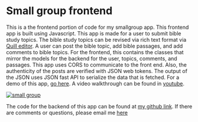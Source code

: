 # Small group frontend

This is a the frontend portion of code for my smallgroup app. This frontend app is built using Javascript. This app is made for a user to submit bible study topics. The bible study topics can be revised via rich text format via [Quill editor](https://quilljs.com/). A user can post the bible topic, add bible passages, and add comments to bible topics. For the frontend, this contains the classes that mirror the models for the backend for the user, topics, comments, and passages. This app uses CORS to communicate to the front end. Also, the authenticity of the posts are verified with JSON web tokens. The output of the JSON uses JSON fast API to serialize the data that is fetched. For a demo of this app, [go here](https://jolly-khorana-0814fc.netlify.app). A video walkthrough can be found in [youtube](https://www.youtube.com/watch?v=gzb9VecaUb0). 

[![small group](http://img.youtube.com/vi/gzb9VecaUb0/0.jpg)](http://www.youtube.com/watch?v=gzb9VecaUb0)

The code for the backend of this app can be found at [my github link](https://github.com/ting682/smallgroup-backend). If there are comments or questions, please email me [here](mailto:tchung682@gmail.com)